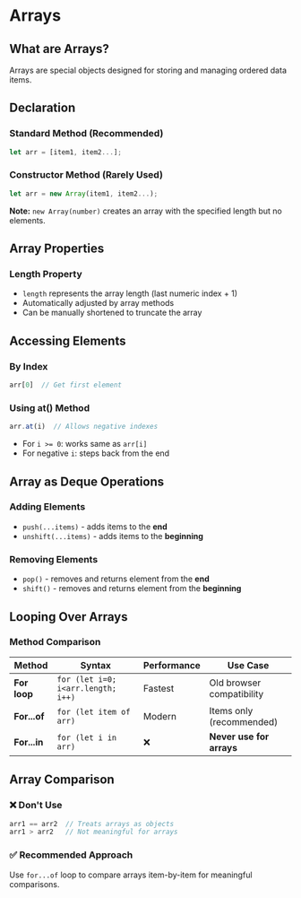 # Arrays

## What are Arrays?
Arrays are special objects designed for storing and managing ordered data items.

## Declaration

### Standard Method (Recommended)
```javascript
let arr = [item1, item2...];
```

### Constructor Method (Rarely Used)
```javascript
let arr = new Array(item1, item2...);
```

**Note:** `new Array(number)` creates an array with the specified length but no elements.

## Array Properties

### Length Property
- `length` represents the array length (last numeric index + 1)
- Automatically adjusted by array methods
- Can be manually shortened to truncate the array

## Accessing Elements

### By Index
```javascript
arr[0]  // Get first element
```

### Using at() Method
```javascript
arr.at(i)  // Allows negative indexes
```
- For `i >= 0`: works same as `arr[i]`
- For negative `i`: steps back from the end

## Array as Deque Operations

### Adding Elements
- `push(...items)` - adds items to the **end**
- `unshift(...items)` - adds items to the **beginning**

### Removing Elements
- `pop()` - removes and returns element from the **end**
- `shift()` - removes and returns element from the **beginning**

## Looping Over Arrays

### Method Comparison
| Method | Syntax | Performance | Use Case |
|--------|--------|-------------|----------|
| **For loop** | `for (let i=0; i<arr.length; i++)` | Fastest | Old browser compatibility |
| **For...of** | `for (let item of arr)` | Modern | Items only (recommended) |
| **For...in** | `for (let i in arr)` | ❌ | **Never use for arrays** |

## Array Comparison

### ❌ Don't Use
```javascript
arr1 == arr2  // Treats arrays as objects
arr1 > arr2   // Not meaningful for arrays
```

### ✅ Recommended Approach
Use `for...of` loop to compare arrays item-by-item for meaningful comparisons.